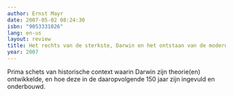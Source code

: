 ```yaml
---
author: Ernst Mayr
date: 2007-05-02 08:24:30
isbn: "9053331026"
lang: en-us
layout: review
title: Het rechts van de sterkste, Darwin en het ontstaan van de moderne evolutietheorie
year: 2007
---
```


Prima schets van historische context waarin Darwin zijn theorie(en) ontwikkelde, en hoe deze in de daaropvolgende 150 jaar zijn ingevuld en onderbouwd.
